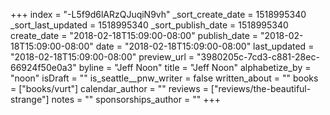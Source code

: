 +++
index = "-L5f9d6lARzQJuqiN9vh"
_sort_create_date = 1518995340
_sort_last_updated = 1518995340
_sort_publish_date = 1518995340
create_date = "2018-02-18T15:09:00-08:00"
publish_date = "2018-02-18T15:09:00-08:00"
date = "2018-02-18T15:09:00-08:00"
last_updated = "2018-02-18T15:09:00-08:00"
preview_url = "3980205c-7cd3-c881-28ec-66924f50e0a3"
byline = "Jeff Noon"
title = "Jeff Noon"
alphabetize_by = "noon"
isDraft = ""
is_seattle__pnw_writer = false
written_about = ""
books = ["books/vurt"]
calendar_author = ""
reviews = ["reviews/the-beautiful-strange"]
notes = ""
sponsorships_author = ""
+++
